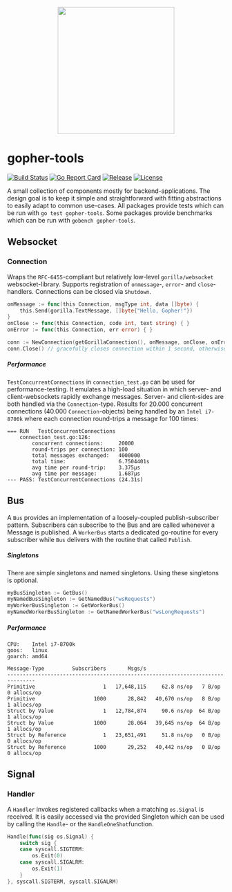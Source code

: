 <p align="center">
  <img width="270" height="294" src="https://github.com/jjxxs/gopher-tools/blob/master/.github/media/gopher_tools_transparent.png">
</p>

# gopher-tools
[![Build Status](https://travis-ci.org/jjxxs/gopher-tools.svg?branch=develop)](https://travis-ci.org/jjxxs/gopher-tools)
[![Go Report Card](https://goreportcard.com/badge/github.com/jjxxs/gopher-tools)](https://goreportcard.com/report/github.com/jjxxs/gopher-tools)
[![Release](https://img.shields.io/github/v/release/jjxxs/gopher-tools.svg)](https://github.com/jjxxs/gopher-tools/releases/latest)
[![License](https://img.shields.io/github/license/jjxxs/gopher-tools)](/LICENSE)

A small collection of components mostly for backend-applications. The design goal is to keep it simple and straightforward with fitting abstractions to easily adapt to common use-cases. All packages provide tests which can be run with ```go test gopher-tools```. Some packages provide benchmarks which can
be run with ```gobench gopher-tools```.

## Websocket

### Connection
Wraps the ```RFC-6455```-compliant but relatively low-level ```gorilla/websocket``` websocket-library. Supports registration of ```onmessage```-,  ```error```- and ```close```-handlers. Connections can be closed via ```Shutdown```.
```go
onMessage := func(this Connection, msgType int, data []byte) { 
	this.Send(gorilla.TextMessage, []byte{"Hello, Gopher!"})
}
onClose := func(this Connection, code int, text string) { }
onError := func(this Connection, err error) { }

conn := NewConnection(getGorillaConnection(), onMessage, onClose, onError)
conn.Close() // gracefully closes connection within 1 second, otherwise kills it
```

##### Performance
```TestConcurrentConnections``` in ```connection_test.go``` can be used for performance-testing. It emulates a high-load situation
in which server- and client-websockets rapidly exchange messages. Server- and client-sides are both handled via the ```Connection```-type. 
Results for 20.000 concurrent connections (40.000 ```Connection```-objects) being handled by an ```Intel i7-8700k``` where each connection
round-trips a message for 100 times:
```
=== RUN   TestConcurrentConnections
    connection_test.go:126: 
        concurrent connections:     20000
        round-trips per connection: 100
        total messages exchanged:   4000000
        total time:                 6.7504401s
        avg time per round-trip:    3.375µs
        avg time per message:       1.687µs
--- PASS: TestConcurrentConnections (24.31s)
```

## Bus
A ```Bus``` provides an implementation of a loosely-coupled publish-subscriber
pattern. Subscribers can subscribe to the Bus and are called whenever a
Message is published. A ```WorkerBus``` starts a dedicated go-routine for every
subscriber while ```Bus``` delivers with the routine that called ```Publish```.

##### Singletons
There are simple singletons and named singletons. Using these singletons is optional.
```go
myBusSingleton := GetBus()
myNamedBusSingleton := GetNamedBus("wsRequests")
myWorkerBusSingleton := GetWorkerBus()
myNamedWorkerBusSingleton := GetNamedWorkerBus("wsLongRequests")
```

##### Performance
```
CPU:    Intel i7-8700k
goos:   linux
goarch: amd64

Message-Type         Subscribers       Msgs/s
-------------------------------------------------------------------------------
Primitive                      1   17,648,115     62.8 ns/op   7 B/op   0 allocs/op
Primitive                   1000       28,842   40,670 ns/op   8 B/op   1 allocs/op
Struct by Value                1   12,784,874     90.6 ns/op  64 B/op   1 allocs/op
Struct by Value             1000       28.064   39,645 ns/op  64 B/op   1 allocs/op
Struct by Reference            1   23,651,491     51.8 ns/op   0 B/op   0 allocs/op
Struct by Reference         1000       29,252   40,442 ns/op   0 B/op   0 allocs/op
```

## Signal

### Handler
A ```Handler``` invokes registered callbacks when a matching ```os.Signal``` is received. It is easily accessed via
the provided Singleton which can be used by calling the ```Handle```- or the ```HandleOneShot```function.
```go
Handle(func(sig os.Signal) {
	switch sig {
	case syscall.SIGTERM:
		os.Exit(0)
	case syscall.SIGALRM:
		os.Exit(1)
    }
}, syscall.SIGTERM, syscall.SIGALRM)
```